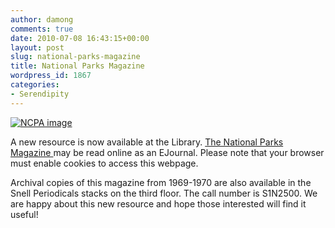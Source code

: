 ```yaml
---
author: damong
comments: true
date: 2010-07-08 16:43:15+00:00
layout: post
slug: national-parks-magazine
title: National Parks Magazine
wordpress_id: 1867
categories:
- Serendipity
---
```


[![NCPA image](http://www.lib.neu.edu/snippets/wp-content/uploads/2010/07/npca1.gif)](http://www.npca.org/magazine/)

A new resource is now available at the Library. [The National Parks Magazine ](http://www.npca.org/magazine/)may be read online as an EJournal.  Please note that your browser must enable cookies to access this webpage.

Archival copies of this magazine from 1969-1970 are also available in the Snell Periodicals stacks on the third floor. The call number is S1N2500. We are happy about this new resource and hope those interested will find it useful!
